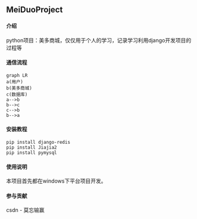 ## MeiDuoProject

#### 介绍
python项目：美多商城，仅仅用于个人的学习，记录学习利用django开发项目的过程等

#### 通信流程

```mermaid
graph LR
a(用户)
b(美多商城)
c(数据库)
a-->b
b-->c
c-->b
b-->a
```



#### 安装教程

```
pip install django-redis
pip install Jiajia2
pip install pymysql
```


#### 使用说明
本项目首先都在windows下平台项目开发。

#### 参与贡献
csdn - 莫忘输赢

